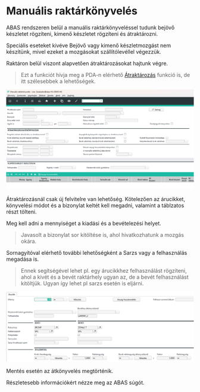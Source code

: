 # Manuális raktárkönyvelés

ABAS rendszeren belül a manuális raktárkönyveléssel tudunk bejövő készletet rögzíteni, kimenő készletet rögzíteni és átraktározni.

Speciális eseteket kivéve Bejövő vagy kimenő készletmozgást nem készítünk, mivel ezeket a mozgásokat szállítólevéllel végezzük.

Raktáron belül viszont alapvetően átraktározásokat hajtunk végre.

> Ezt a funkciót hívja meg a PDA-n elérhető [Átraktározás](atraktarozas.md) funkció is, de itt szélesebbek a lehetőségek.

![alt text](image-20.png)

Átraktározásnál csak új felvitelre van lehetőség. 
Kötelezően az árucikket, könyvelési módot és a bizonylat keltét kell megadni, valamint a táblzatos részt tölteni.

Meg kell adni a mennyiséget a kiadási és a bevételezési helyet.

> Javasolt a bizonylat sor kitöltése is, ahol hivatkozhatunk a mozgás okára.

Sornagyítóval elérhető további lehetőségként a Sarzs vagy a felhasználás megadása is.

>  Ennek segítségével lehet pl. egy árucikkhez felhasználást rögzíteni, ahol a kivét és a bevét raktárhely ugyan az, de a bevét felhasználást kitöltjük. Ugyan így lehet pl sarzs esetén is eljárni.

![alt text](image-21.png)

Mentés esetén az átkönyvelés megtörténik.

Részletesebb információkért nézze meg az ABAS súgót.



